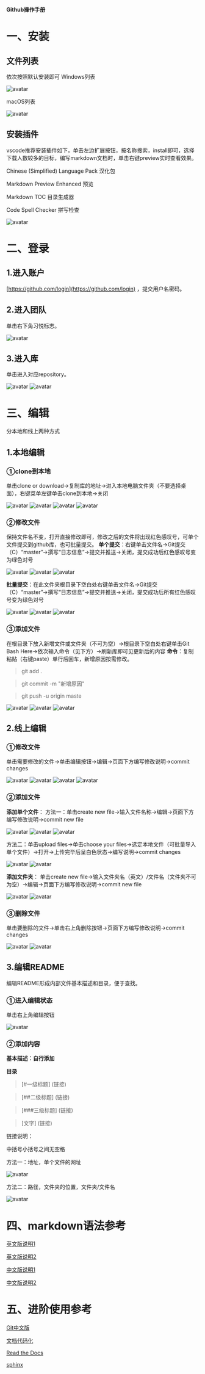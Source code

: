 **Github操作手册**

# 一、安装
## 文件列表
依次按照默认安装即可
Windows列表

![avatar](images/图片01.png)

macOS列表

![avatar](images/图片m06.png)

## 安装插件
vscode推荐安装插件如下，单击左边扩展按钮，按名称搜索，install即可，选择下载人数较多的目标，编写markdown文档时，单击右键preview实时查看效果。

Chinese (Simplified) Language Pack 汉化包

Markdown Preview Enhanced 预览

Markdown TOC 目录生成器

Code Spell Checker 拼写检查

![avatar](images/图片02.png)

# 二、登录
## 1.进入账户
[https://github.com/login](https://github.com/login) ，提交用户名密码。
## 2.进入团队
单击右下角习悦标志。

![avatar](images/图片1.png)
## 3.进入库
单击进入对应repository。

![avatar](images/图片2.png)
![avatar](images/图片3.png)

# 三、编辑
分本地和线上两种方式
## 1.本地编辑
### ①clone到本地

单击clone or download→复制库的地址→进入本地电脑文件夹（不要选择桌面），右键菜单左键单击clone到本地→关闭  

![avatar](images/图片4.png)
![avatar](images/图片5.png)
![avatar](images/图片6.png)
![avatar](images/图片7.png)
### ②修改文件
保持文件名不变，打开直接修改即可，修改之后的文件将出现红色感叹号，可单个文件提交到github库，也可批量提交。
**单个提交**：右键单击文件名→Git提交（C）“master”→撰写“日志信息”→提交并推送→关闭，提交成功后红色感叹号变为绿色对号

![avatar](images/图片8.png)
![avatar](images/图片9.png)
![avatar](images/图片10.png)

**批量提交**：在此文件夹根目录下空白处右键单击文件名→Git提交（C）“master”→撰写“日志信息”→提交并推送→关闭，提交成功后所有红色感叹号变为绿色对号

![avatar](images/图片11.png)
![avatar](images/图片12.png)
![avatar](images/图片13.png)

### ③添加文件
在根目录下放入新增文件或文件夹（不可为空）→根目录下空白处右键单击Git Bash Here→依次输入命令（见下方）→刷新库即可见更新后的内容
**命令**：复制粘贴（右键paste）单行后回车，新增原因按需修改。

>git add .

>git commit -m "新增原因"

>git push -u origin maste

![avatar](images/图片14.png)
![avatar](images/图片15.png)
![avatar](images/图片16.png)

## 2.线上编辑
### ①修改文件
单击需要修改的文件→单击编辑按钮→编辑→页面下方编写修改说明→commit changes

![avatar](images/图片17.png)
![avatar](images/图片18.png)
![avatar](images/图片19.png)
![avatar](images/图片20.png)

### ②添加文件
**添加单个文件**：
方法一：单击create new file→输入文件名称→编辑→页面下方编写修改说明→commit new file

![avatar](images/图片21.png)
![avatar](images/图片22.png)
![avatar](images/图片23.png)

方法二：单击upload files→单击choose your files→选定本地文件（可批量导入单个文件）→打开→上传完毕后呈白色状态→编写说明→commit changes

![avatar](images/图片24.png)
![avatar](images/图片25.png)

**添加文件夹**：
单击create new file→输入文件夹名（英文）/文件名（文件夹不可为空）→编辑→页面下方编写修改说明→commit new file

![avatar](images/图片26.png)
![avatar](images/图片27.png)

### ③删除文件
单击要删除的文件→单击右上角删除按钮→页面下方编写修改说明→commit changes

![avatar](images/图片28.png)
![avatar](images/图片29.png)

## 3.编辑README
编辑README形成内部文件基本描述和目录，便于查找。
### ①进入编辑状态
单击右上角编辑按钮

![avatar](images/图片30.png)

### ②添加内容
**基本描述：自行添加**

**目录**

>[#一级标题] (链接)

>[##二级标题] (链接)

>[###三级标题] (链接)

>[文字] (链接)

链接说明：

中括号小括号之间无空格

方法一：地址，单个文件的网址

![avatar](images/图片31.png)

方法二：路径，文件夹的位置，文件夹/文件名

![avatar](images/图片32.png)

# 四、markdown语法参考
[英文版说明1](https://guides.github.com/features/mastering-markdown/)

[英文版说明2](https://www.markdownguide.org/basic-syntax)

[中文版说明1](https://shd101wyy.github.io/markdown-preview-enhanced/#/zh-cn/markdown-basics)

[中文版说明2](https://www.appinn.com/markdown/#img)

# 五、进阶使用参考
[Git中文版](https://git-scm.com/book/zh/v2)

[文档代码化](https://doclikecode.readthedocs.io/zh_CN/latest/index.html)

[Read the Docs](https://docs.readthedocs.io/en/latest/index.html#)

[sphinx](http://www.sphinx-doc.org/en/master/index.html)

